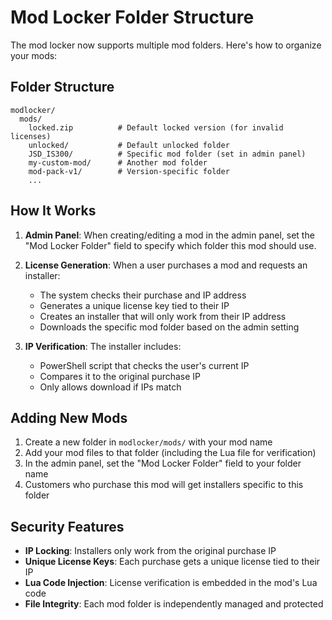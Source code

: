 # Mod Locker Folder Structure

The mod locker now supports multiple mod folders. Here's how to organize your mods:

## Folder Structure
```
modlocker/
  mods/
    locked.zip          # Default locked version (for invalid licenses)
    unlocked/           # Default unlocked folder
    JSD_IS300/          # Specific mod folder (set in admin panel)
    my-custom-mod/      # Another mod folder
    mod-pack-v1/        # Version-specific folder
    ...
```

## How It Works

1. **Admin Panel**: When creating/editing a mod in the admin panel, set the "Mod Locker Folder" field to specify which folder this mod should use.

2. **License Generation**: When a user purchases a mod and requests an installer:
   - The system checks their purchase and IP address
   - Generates a unique license key tied to their IP
   - Creates an installer that will only work from their IP address
   - Downloads the specific mod folder based on the admin setting

3. **IP Verification**: The installer includes:
   - PowerShell script that checks the user's current IP
   - Compares it to the original purchase IP
   - Only allows download if IPs match

## Adding New Mods

1. Create a new folder in `modlocker/mods/` with your mod name
2. Add your mod files to that folder (including the Lua file for verification)
3. In the admin panel, set the "Mod Locker Folder" field to your folder name
4. Customers who purchase this mod will get installers specific to this folder

## Security Features

- **IP Locking**: Installers only work from the original purchase IP
- **Unique License Keys**: Each purchase gets a unique license tied to their IP
- **Lua Code Injection**: License verification is embedded in the mod's Lua code
- **File Integrity**: Each mod folder is independently managed and protected
